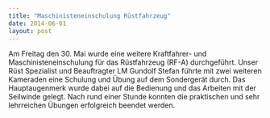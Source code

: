 ```yaml
---
title: "Maschinisteneinschulung Rüstfahrzeug"
date: 2014-06-01
layout: post
---
```


Am Freitag den 30. Mai wurde eine weitere Kraftfahrer- und Maschinisteneinschulung für das Rüstfahrzeug (RF-A) durchgeführt. Unser Rüst Spezialist und Beauftragter LM Gundolf Stefan führte mit zwei weiteren Kameraden eine Schulung und Übung auf dem Sondergerät durch. Das Hauptaugenmerk wurde dabei auf die Bedienung und das Arbeiten mit der Seilwinde gelegt. Nach rund einer Stunde konnten die praktischen und sehr lehrreichen Übungen erfolgreich beendet werden.